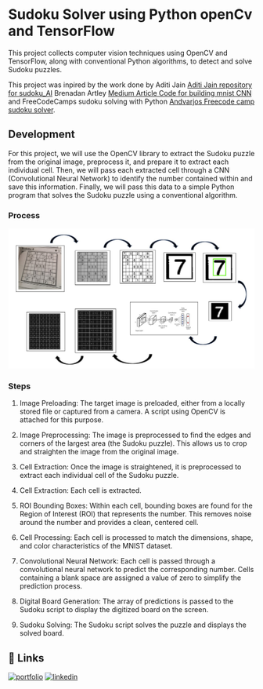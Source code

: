 
# Sudoku Solver using Python openCv and TensorFlow

This project collects computer vision techniques using OpenCV and TensorFlow, along with conventional Python algorithms, to detect and solve Sudoku puzzles.

This project was inpired by the work done by Aditi Jain [Aditi Jain repository for sudoku_AI](https://github.com/Joy2469/Sudoku_AI) Brenadan Artley [Medium Article Code for building mnist CNN](https://github.com/brendanartley/Medium-Article-Code/blob/main/README.md) and FreeCodeCamps sudoku solving with Python [Andvarjos Freecode camp sudoku solver](https://github.com/Andvarjo/freecodecamp/blob/main/Python/sudoku_solver.py).




## Development

For this project, we will use the OpenCV library to extract the Sudoku puzzle from the original image, preprocess it, and prepare it to extract each individual cell. Then, we will pass each extracted cell through a CNN (Convolutional Neural Network) to identify the number contained within and save this information. Finally, we will pass this data to a simple Python program that solves the Sudoku puzzle using a conventional algorithm.


### Process
![Process Drawing](process.jpg)

### Steps


1. Image Preloading: The target image is preloaded, either from a locally stored file or captured from a camera. A script using OpenCV is attached for this purpose.

2. Image Preprocessing: The image is preprocessed to find the edges and corners of the largest area (the Sudoku puzzle). This allows us to crop and straighten the image from the original image.

3. Cell Extraction: Once the image is straightened, it is preprocessed to extract each individual cell of the Sudoku puzzle.

4. Cell Extraction: Each cell is extracted.

5. ROI Bounding Boxes: Within each cell, bounding boxes are found for the Region of Interest (ROI) that represents the number. This removes noise around the number and provides a clean, centered cell.

6. Cell Processing: Each cell is processed to match the dimensions, shape, and color characteristics of the MNIST dataset.

7. Convolutional Neural Network: Each cell is passed through a convolutional neural network to predict the corresponding number. Cells containing a blank space are assigned a value of zero to simplify the 
prediction process.

8. Digital Board Generation: The array of predictions is passed to the Sudoku script to display the digitized board on the screen.

9. Sudoku Solving: The Sudoku script solves the puzzle and displays the solved board.


## 🔗 Links
[![portfolio](https://img.shields.io/badge/my_portfolio-000?style=for-the-badge&logo=ko-fi&logoColor=white)](https://github.com/Andvarjo/)
[![linkedin](https://img.shields.io/badge/linkedin-0A66C2?style=for-the-badge&logo=linkedin&logoColor=white)](https://www.linkedin.com/in/andres-varela92/)

